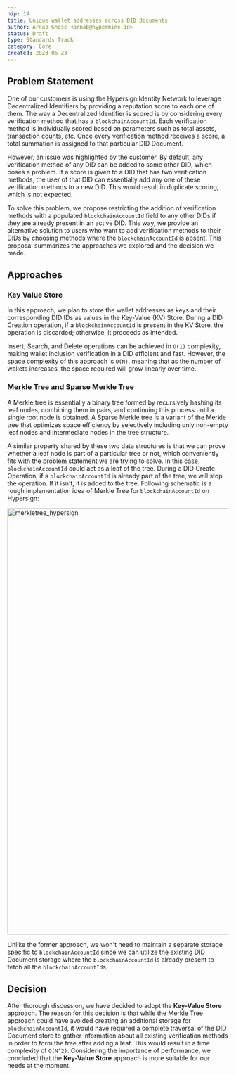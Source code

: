 ```yaml
---
hip: 14
title: Unique wallet addresses across DID Documents
author: Arnab Ghose <arnab@hypermine.in>
status: Draft
type: Standards Track
category: Core
created: 2023-06-23
---
```


## Problem Statement

One of our customers is using the Hypersign Identity Network to leverage Decentralized Identifiers by providing a reputation score to each one of them. The way a Decentralized Identifier is scored is by considering every verification method that has a `blockchainAccountId`. Each verification method is individually scored based on parameters such as total assets, transaction counts, etc. Once every verification method receives a score, a total summation is assigned to that particular DID Document.

However, an issue was highlighted by the customer. By default, any verification method of any DID can be added to some other DID, which poses a problem. If a score is given to a DID that has two verification methods, the user of that DID can essentially add any one of these verification methods to a new DID. This would result in duplicate scoring, which is not expected.

To solve this problem, we propose restricting the addition of verification methods with a populated `blockchainAccountId` field to any other DIDs if they are already present in an active DID. This way, we provide an alternative solution to users who want to add verification methods to their DIDs by choosing methods where the `blockchainAccountId` is absent. This proposal summarizes the approaches we explored and the decision we made.

## Approaches

### Key Value Store

In this approach, we plan to store the wallet addresses as keys and their corresponding DID IDs as values in the Key-Value (KV) Store. During a DID Creation operation, if a `blockchainAccountId` is present in the KV Store, the operation is discarded; otherwise, it proceeds as intended.

Insert, Search, and Delete operations can be achieved in `O(1)` complexity, making wallet inclusion verification in a DID efficient and fast. However, the space complexity of this approach is `O(N)`, meaning that as the number of wallets increases, the space required will grow linearly over time.

### Merkle Tree and Sparse Merkle Tree

A Merkle tree is essentially a binary tree formed by recursively hashing its leaf nodes, combining them in pairs, and continuing this process until a single root node is obtained. A Sparse Merkle tree is a variant of the Merkle tree that optimizes space efficiency by selectively including only non-empty leaf nodes and intermediate nodes in the tree structure.

A similar property shared by these two data structures is that we can prove whether a leaf node is part of a particular tree or not, which conveniently fits with the problem statement we are trying to solve. In this case, `blockchainAccountId` could act as a leaf of the tree. During a DID Create Operation, if a `blockchainAccountId` is already part of the tree, we will stop the operation. If it isn't, it is added to the tree. Following schematic is a rough implementation idea of Merkle Tree for `blockchainAccountId` on Hypersign:

<img width="970" alt="merkletree_hypersign" src="https://github.com/hypersign-protocol/HIPs/assets/32813269/0a0cafee-6f5d-4122-9355-01e30ccece8a">

Unlike the former approach, we won't need to maintain a separate storage specific to `blockchainAccountId` since we can utilize the existing DID Document storage where the `blockchainAccountId` is already present to fetch all the `blockchainAccountId`s.

## Decision

After thorough discussion, we have decided to adopt the **Key-Value Store** approach. The reason for this decision is that while the Merkle Tree approach could have avoided creating an additional storage for `blockchainAccountId`, it would have required a complete traversal of the DID Document store to gather information about all existing verification methods in order to form the tree after adding a leaf. This would result in a time complexity of `O(N^2)`. Considering the importance of performance, we concluded that the **Key-Value Store** approach is more suitable for our needs at the moment.
